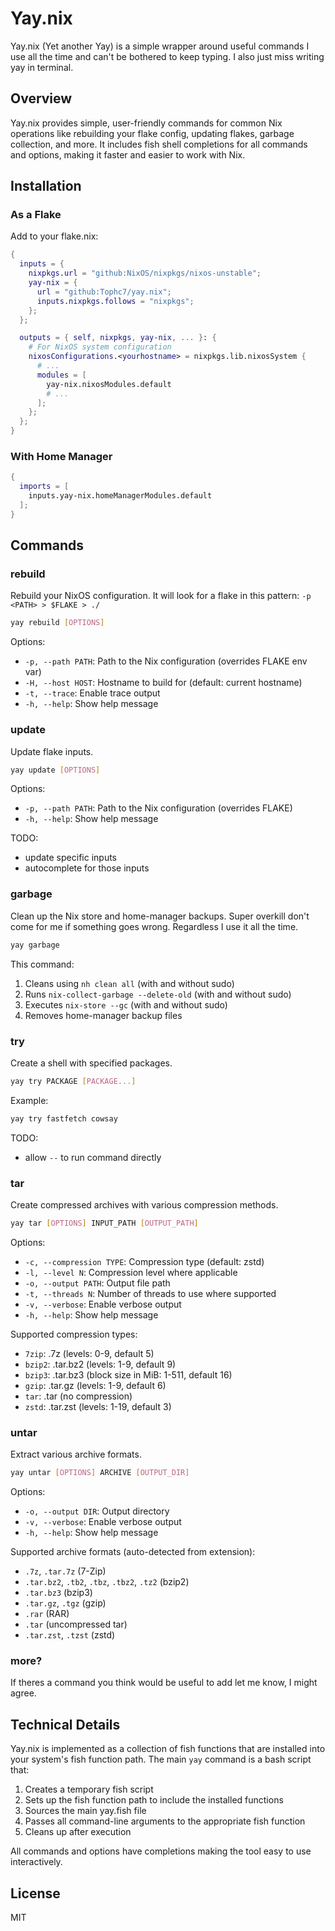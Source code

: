# Yay.nix

Yay.nix (Yet another Yay) is a simple wrapper around useful commands I use all the time and can't be bothered to keep typing. I also just miss writing yay in terminal.

## Overview

Yay.nix provides simple, user-friendly commands for common Nix operations like rebuilding your flake config, updating flakes, garbage collection, and more. It includes fish shell completions for all commands and options, making it faster and easier to work with Nix.

## Installation

### As a Flake

Add to your flake.nix:

```nix
{
  inputs = {
    nixpkgs.url = "github:NixOS/nixpkgs/nixos-unstable";
    yay-nix = {
      url = "github:Tophc7/yay.nix";
      inputs.nixpkgs.follows = "nixpkgs";
    };
  };

  outputs = { self, nixpkgs, yay-nix, ... }: {
    # For NixOS system configuration
    nixosConfigurations.<yourhostname> = nixpkgs.lib.nixosSystem {
      # ...
      modules = [
        yay-nix.nixosModules.default
        # ...
      ];
    };
  };
}
```

### With Home Manager

```nix
{
  imports = [
    inputs.yay-nix.homeManagerModules.default
  ];
}
```

## Commands

### rebuild

Rebuild your NixOS configuration.
It will look for a flake in this pattern: `-p <PATH> > $FLAKE > ./`

```bash
yay rebuild [OPTIONS]
```

Options:
- `-p, --path PATH`: Path to the Nix configuration (overrides FLAKE env var)
- `-H, --host HOST`: Hostname to build for (default: current hostname)
- `-t, --trace`: Enable trace output
- `-h, --help`: Show help message

### update

Update flake inputs.

```bash
yay update [OPTIONS]
```

Options:
- `-p, --path PATH`: Path to the Nix configuration (overrides FLAKE)
- `-h, --help`: Show help message


TODO:
- update specific inputs
- autocomplete for those inputs

### garbage

Clean up the Nix store and home-manager backups.
Super overkill don't come for me if something goes wrong. Regardless I use it all the time. 

```bash
yay garbage
```

This command:
1. Cleans using `nh clean all` (with and without sudo)
2. Runs `nix-collect-garbage --delete-old` (with and without sudo) 
3. Executes `nix-store --gc` (with and without sudo)
4. Removes home-manager backup files

### try

Create a shell with specified packages.

```bash
yay try PACKAGE [PACKAGE...]
```

Example:
```bash
yay try fastfetch cowsay
```

TODO:
- allow `--` to run command directly  

### tar

Create compressed archives with various compression methods.

```bash
yay tar [OPTIONS] INPUT_PATH [OUTPUT_PATH]
```

Options:
- `-c, --compression TYPE`: Compression type (default: zstd)
- `-l, --level N`: Compression level where applicable
- `-o, --output PATH`: Output file path
- `-t, --threads N`: Number of threads to use where supported
- `-v, --verbose`: Enable verbose output
- `-h, --help`: Show help message

Supported compression types:
- `7zip`:   .7z (levels: 0-9, default 5)
- `bzip2`:  .tar.bz2 (levels: 1-9, default 9)
- `bzip3`:  .tar.bz3 (block size in MiB: 1-511, default 16)
- `gzip`:   .tar.gz (levels: 1-9, default 6)
- `tar`:    .tar (no compression)
- `zstd`:   .tar.zst (levels: 1-19, default 3)

### untar

Extract various archive formats.

```bash
yay untar [OPTIONS] ARCHIVE [OUTPUT_DIR]
```

Options:
- `-o, --output DIR`: Output directory 
- `-v, --verbose`: Enable verbose output
- `-h, --help`: Show help message

Supported archive formats (auto-detected from extension):
- `.7z`, `.tar.7z` (7-Zip)
- `.tar.bz2`, `.tb2`, `.tbz`, `.tbz2`, `.tz2` (bzip2)
- `.tar.bz3` (bzip3)
- `.tar.gz`, `.tgz` (gzip)
- `.rar` (RAR)
- `.tar` (uncompressed tar)
- `.tar.zst`, `.tzst` (zstd)

### more?

If theres a command you think would be useful to add let me know, I might agree.

## Technical Details

Yay.nix is implemented as a collection of fish functions that are installed into your system's fish function path. The main `yay` command is a bash script that:

1. Creates a temporary fish script
2. Sets up the fish function path to include the installed functions
3. Sources the main yay.fish file 
4. Passes all command-line arguments to the appropriate fish function
5. Cleans up after execution

All commands and options have completions making the tool easy to use interactively.

## License

MIT